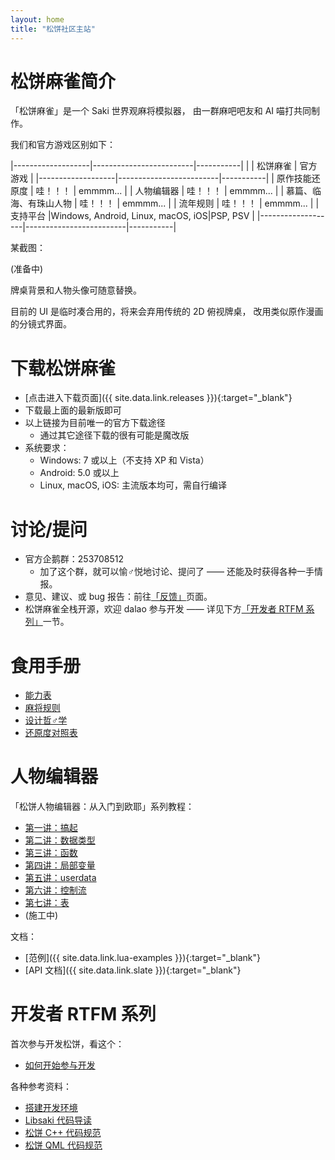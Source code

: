 ```yaml
---
layout: home
title: "松饼社区主站"
---
```


# 松饼麻雀简介

「松饼麻雀」是一个 Saki 世界观麻将模拟器，
由一群麻吧吧友和 AI 喵打共同制作。

我们和官方游戏区别如下：

|-------------------|-------------------------|-----------|
|                   | 松饼麻雀                | 官方游戏  |
|-------------------|-------------------------|-----------|
| 原作技能还原度    | 哇！！！                | emmmm...  |
| 人物编辑器        | 哇！！！                | emmmm...  |
| 慕篇、临海、有珠山人物    | 哇！！！        | emmmm...  |
| 流年规则          | 哇！！！                | emmmm...  |
| 支持平台 |Windows, Android, Linux, macOS, iOS|PSP, PSV  |
|-------------------|-------------------------|-----------|

某截图：

(准备中)

牌桌背景和人物头像可随意替换。

目前的 UI 是临时凑合用的，将来会弃用传统的 2D 俯视牌桌，
改用类似原作漫画的分镜式界面。

# 下载松饼麻雀

- [点击进入下载页面]({{ site.data.link.releases }}){:target="_blank"}
  <a name="_"></a>
- 下载最上面的最新版即可
- 以上链接为目前唯一的官方下载途径
    - 通过其它途径下载的很有可能是魔改版
- 系统要求：
    - Windows: 7 或以上（不支持 XP 和 Vista）
    - Android: 5.0 或以上
    - Linux, macOS, iOS: 主流版本均可，需自行编译

# 讨论/提问

- 官方企鹅群：253708512 
    - 加了这个群，就可以愉♂悦地讨论、提问了 —— 还能及时获得各种一手情报。
- 意见、建议、或 bug 报告：前往[「反馈」](/feedback/)页面。
- 松饼麻雀全栈开源，欢迎 dalao 参与开发
  —— 详见下方[「开发者 RTFM 系列」](#rtfm)一节。

# 食用手册

- [能力表](/docs/girl/)
- [麻将规则](/docs/rule/)
- [设计哲♂学](/docs/phil/)
- [还原度对照表](/docs/target/)

# 人物编辑器

「松饼人物编辑器：从入门到欧耶」系列教程：

- [第一讲：搞起](/docs/editor/start/)
- [第二讲：数据类型](/docs/editor/var/)
- [第三讲：函数](/docs/editor/func/)
- [第四讲：局部变量](/docs/editor/local/)
- [第五讲：userdata](/docs/editor/userdata/)
- [第六讲：控制流](/docs/editor/flow/)
- [第七讲：表](/docs/editor/table/)
- (施工中)

文档：

- [范例]({{ site.data.link.lua-examples }}){:target="_blank"}<a name="_"></a>
- [API 文档]({{ site.data.link.slate }}){:target="_blank"}<a name="_"></a>

# <a name="rtfm"></a>开发者 RTFM 系列

首次参与开发松饼，看这个：

- [如何开始参与开发](/docs/start/)

各种参考资料：

- [搭建开发环境](/docs/dev-setup/)
- [Libsaki 代码导读](/docs/libsaki/)
- [松饼 C++ 代码规范](/docs/cpp/)
- [松饼 QML 代码规范](/docs/qml/)



